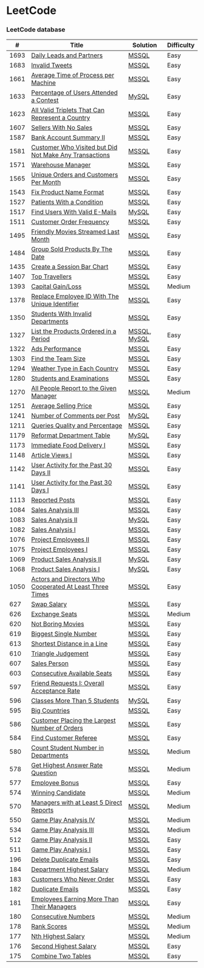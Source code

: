 LeetCode
========
### LeetCode database
| # | Title | Solution | Difficulty |
| ---| ----- | -------- | ---------- |
|1693|[Daily Leads and Partners](https://leetcode.com/problems/daily-leads-and-partners/)|[MSSQL](./MSSQL/Daily%20Leads%20and%20Partners/Daily%20Leads%20and%20Partners.sql)|Easy|
|1683|[Invalid Tweets](https://leetcode.com/problems/invalid-tweets)|[MSSQL](./MSSQL/Invalid%20Tweets/Invalid%20Tweets.sql)|Easy|
|1661|[Average Time of Process per Machine](https://leetcode.com/problems/average-time-of-process-per-machine/)|[MSSQL](./MSSQL/Average%20Time%20of%20Process%20per%20Machine/Average%20Time%20of%20Process%20per%20Machine.sql)|Easy|
|1633|[Percentage of Users Attended a Contest](https://leetcode.com/problems/percentage-of-users-attended-a-contest/)|[MySQL](./MySQL/Percentage%20of%20Users%20Attended%20a%20Contest/Percentage%20of%20Users%20Attended%20a%20Contest.sql)|Easy|
|1623|[All Valid Triplets That Can Represent a Country](https://leetcode.com/problems/all-valid-triplets-that-can-represent-a-country/)|[MSSQL](./MSSQL/All%20Valid%20Triplets%20That%20Can%20Represent%20a%20Country/All%20Valid%20Triplets%20That%20Can%20Represent%20a%20Country.sql)|Easy|
|1607|[Sellers With No Sales](https://leetcode.com/problems/sellers-with-no-sales/)|[MSSQL](./MSSQL/Sellers%20With%20No%20Sales/Sellers%20With%20No%20Sales.sql)|Easy|
|1587|[Bank Account Summary II](https://leetcode.com/problems/bank-account-summary-ii/)|[MSSQL](./MSSQL/Bank%20Account%20Summary%20II/Bank%20Account%20Summary%20II.sql)|Easy|
|1581|[Customer Who Visited but Did Not Make Any Transactions](https://leetcode.com/problems/customer-who-visited-but-did-not-make-any-transactions/)|[MSSQL](./MSSQL/Customer%20Who%20Visited%20but%20Did%20Not%20Make%20Any%20Transactions/Customer%20Who%20Visited%20but%20Did%20Not%20Make%20Any%20Transactions.sql)|Easy|
|1571|[Warehouse Manager](https://leetcode.com/problems/warehouse-manager/)|[MSSQL](./MSSQL/Warehouse%20Manager/Warehouse%20Manager.sql)|Easy|
|1565|[Unique Orders and Customers Per Month](https://leetcode.com/problems/unique-orders-and-customers-per-month/)|[MSSQL](./MSSQL/Unique%20Orders%20and%20Customers%20Per%20Month/Unique%20Orders%20and%20Customers%20Per%20Month.sql)|Easy|
|1543|[Fix Product Name Format](https://leetcode.com/problems/fix-product-name-format/)|[MSSQL](./MSSQL/Fix%20Product%20Name%20Format/Fix%20Product%20Name%20Format.sql)|Easy|
|1527|[Patients With a Condition](https://leetcode.com/problems/patients-with-a-condition/)|[MSSQL](./MSSQL/Patients%20With%20a%20Condition/Patients%20With%20a%20Condition.sql)|Easy|
|1517|[Find Users With Valid E-Mails](https://leetcode.com/problems/find-users-with-valid-e-mails/)|[MySQL](./MySQL/Find%20Users%20With%20Valid%20E-Mails/Find%20Users%20With%20Valid%20E-Mails.sql)|Easy|
|1511|[Customer Order Frequency](https://leetcode.com/problems/customer-order-frequency/)|[MSSQL](./MSSQL/Customer%20Order%20Frequency/Customer%20Order%20Frequency.sql)|Easy|
|1495|[Friendly Movies Streamed Last Month](https://leetcode.com/problems/friendly-movies-streamed-last-month/)|[MSSQL](./MSSQL/Friendly%20Movies%20Streamed%20Last%20Month/Friendly%20Movies%20Streamed%20Last%20Month.sql)|Easy|
|1484|[Group Sold Products By The Date](https://leetcode.com/problems/group-sold-products-by-the-date/)|[MSSQL](./MSSQL/Group%20Sold%20Products%20By%20The%20Date/Group%20Sold%20Products%20By%20The%20Date.sql)|Easy|
|1435|[Create a Session Bar Chart](https://leetcode.com/problems/create-a-session-bar-chart/)|[MSSQL](./MSSQL/Create%20a%20Session%20Bar%20Chart/Create%20a%20Session%20Bar%20Chart.sql)|Easy|
|1407|[Top Travellers](https://leetcode.com/problems/top-travellers/)|[MSSQL](./MSSQL/Top%20Travellers/Top%20Travellers.sql)|Easy|
|1393|[Capital Gain/Loss](https://leetcode.com/problems/capital-gainloss/)|[MSSQL](./MSSQL/Capital%20GainLoss/Capital%20GainLoss.sql)|Medium|
|1378|[Replace Employee ID With The Unique Identifier](https://leetcode.com/problems/replace-employee-id-with-the-unique-identifier/)|[MSSQL](./MSSQL/Replace%20Employee%20ID%20With%20The%20Unique%20Identifier/Replace%20Employee%20ID%20With%20The%20Unique%20Identifier.sql)|Easy|
|1350|[Students With Invalid Departments](https://leetcode.com/problems/students-with-invalid-departments/)|[MSSQL](./MSSQL/Students%20With%20Invalid%20Departments/Students%20With%20Invalid%20Departments.sql)|Easy|
|1327|[List the Products Ordered in a Period](https://leetcode.com/problems/list-the-products-ordered-in-a-period/)|[MSSQL](./MSSQL/List%20the%20Products%20Ordered%20in%20a%20Period/List%20the%20Products%20Ordered%20in%20a%20Period.sql), [MySQL](./MySQL/List%20the%20Products%20Ordered%20in%20a%20Period/List%20the%20Products%20Ordered%20in%20a%20Period.sql)|Easy|
|1322|[Ads Performance](https://leetcode.com/problems/ads-performance/)|[MSSQL](./MSSQL/Ads%20Performance/Ads%20Performance.sql)|Easy|
|1303|[Find the Team Size](https://leetcode.com/problems/find-the-team-size/)|[MSSQL](./MSSQL/Find%20the%20Team%20Size/Find%20the%20Team%20Size.sql)|Easy|
|1294|[Weather Type in Each Country](https://leetcode.com/problems/weather-type-in-each-country/)|[MSSQL](./MSSQL/Weather%20Type%20in%20Each%20Country/Weather%20Type%20in%20Each%20Country.sql)|Easy|
|1280|[Students and Examinations](https://leetcode.com/problems/students-and-examinations/)|[MSSQL](./MSSQL/Students%20and%20Examinations/Students%20and%20Examinations.sql)|Easy|
|1270|[All People Report to the Given Manager](https://leetcode.com/problems/all-people-report-to-the-given-manager/)|[MSSQL](./MSSQL/All%20People%20Report%20to%20the%20Given%20Manager/All%20People%20Report%20to%20the%20Given%20Manager.sql)|Medium|
|1251|[Average Selling Price](https://leetcode.com/problems/average-selling-price/)|[MSSQL](./MSSQL/Average%20Selling%20Price/Average%20Selling%20Price.sql)|Easy|
|1241|[Number of Comments per Post](https://leetcode.com/problems/number-of-comments-per-post/)|[MySQL](./MySQL/Number%20of%20Comments%20per%20Post/Number%20of%20Comments%20per%20Post.sql)|Easy|
|1211|[Queries Quality and Percentage](https://leetcode.com/problems/queries-quality-and-percentage/)|[MSSQL](./MSSQL/Queries%20Quality%20and%20Percentage/Queries%20Quality%20and%20Percentage.sql)|Easy|
|1179|[Reformat Department Table](https://leetcode.com/problems/reformat-department-table/)|[MySQL](./MySQL/Reformat%20Department%20Table/Reformat%20Department%20Table.sql)|Easy|
|1173|[Immediate Food Delivery I](https://leetcode.com/problems/immediate-food-delivery-i/)|[MSSQL](./MSSQL/Immediate%20Food%20Delivery%20I/Immediate%20Food%20Delivery%20I.sql)|Easy|
|1148|[Article Views I](https://leetcode.com/problems/article-views-i/)|[MSSQL](./MSSQL/Article%20Views%20I/Article%20Views%20I.sql)|Easy|
|1142|[User Activity for the Past 30 Days II](https://leetcode.com/problems/user-activity-for-the-past-30-days-ii/)|[MSSQL](./MSSQL/User%20Activity%20for%20the%20Past%2030%20Days%20II/User%20Activity%20for%20the%20Past%2030%20Days%20II.sql)|Easy|
|1141|[User Activity for the Past 30 Days I](https://leetcode.com/problems/user-activity-for-the-past-30-days-i/)|[MSSQL](./MSSQL/User%20Activity%20for%20the%20Past%2030%20Days%20I/User%20Activity%20for%20the%20Past%2030%20Days%20I.sql)|Easy|
|1113|[Reported Posts](https://leetcode.com/problems/reported-posts/)|[MSSQL](./MSSQL/Reported%20Posts/Reported%20Posts.sql)|Easy|
|1084|[Sales Analysis III](https://leetcode.com/problems/sales-analysis-iii/)|[MSSQL](./MSSQL/Sales%20Analysis%20III/Sales%20Analysis%20III.sql)|Easy|
|1083|[Sales Analysis II](https://leetcode.com/problems/sales-analysis-ii/)|[MySQL](./MySQL/Sales%20Analysis%20II/Sales%20Analysis%20II.sql)|Easy|
|1082|[Sales Analysis I](https://leetcode.com/problems/sales-analysis-i/)|[MSSQL](./MSSQL/Sales%20Analysis%20I/Sales%20Analysis%20I.sql)|Easy|
|1076|[Project Employees II](https://leetcode.com/problems/project-employees-ii/)|[MSSQL](./MSSQL/Project%20Employees%20II/Project%20Employees%20II.sql)|Easy|
|1075|[Project Employees I](https://leetcode.com/problems/project-employees-i/)|[MSSQL](./MSSQL/Project%20Employees%20I/Project%20Employees%20I.sql)|Easy|
|1069|[Product Sales Analysis II](https://leetcode.com/problems/product-sales-analysis-ii/)|[MySQL](./MySQL/Product%20Sales%20Analysis%20II/Product%20Sales%20Analysis%20II.sql)|Easy|
|1068|[Product Sales Analysis I](https://leetcode.com/problems/product-sales-analysis-i/)|[MySQL](./MySQL/Product%20Sales%20Analysis%20I/Product%20Sales%20Analysis%20I.sql)|Easy|
|1050|[Actors and Directors Who Cooperated At Least Three Times](https://leetcode.com/problems/actors-and-directors-who-cooperated-at-least-three-times/)|[MSSQL](./MSSQL/Actors%20and%20Directors%20Who%20Cooperated%20At%20Least%20Three%20Times/Actors%20and%20Directors%20Who%20Cooperated%20At%20Least%20Three%20Times.sql)|Easy|
|627|[Swap Salary](https://leetcode.com/problems/swap-salary/)|[MSSQL](./MSSQL/Swap%20Salary/Swap%20Salary.sql)|Easy|
|626|[Exchange Seats](https://leetcode.com/problems/exchange-seats/)|[MSSQL](./MSSQL/Exchange%20Seats/Exchange%20Seats.sql)|Medium|
|620|[Not Boring Movies](https://leetcode.com/problems/not-boring-movies/)|[MSSQL](./MSSQL/Not%20Boring%20Movies/Not%20Boring%20Movies.sql)|Easy|
|619|[Biggest Single Number](https://leetcode.com/problems/biggest-single-number/)|[MSSQL](./MSSQL/Biggest%20Single%20Number/Biggest%20Single%20Number.sql)|Easy|
|613|[Shortest Distance in a Line](https://leetcode.com/problems/shortest-distance-in-a-line/)|[MSSQL](./MSSQL/Shortest%20Distance%20in%20a%20Line/Shortest%20Distance%20in%20a%20Line.sql)|Easy|
|610|[Triangle Judgement](https://leetcode.com/problems/triangle-judgement/)|[MSSQL](./MSSQL/Triangle%20Judgement/Triangle%20Judgement.sql)|Easy|
|607|[Sales Person](https://leetcode.com/problems/sales-person/)|[MSSQL](./MSSQL/Sales%20Person/Sales%20Person.sql)|Easy|
|603|[Consecutive Available Seats](https://leetcode.com/problems/consecutive-available-seats/)|[MSSQL](./MSSQL/Consecutive%20Available%20Seats/Consecutive%20Available%20Seats.sql)|Easy|
|597|[Friend Requests I: Overall Acceptance Rate](https://leetcode.com/problems/friend-requests-i-overall-acceptance-rate/)|[MSSQL](./MSSQL/Friend%20Requests%20I%20Overall%20Acceptance%20Rate/Friend%20Requests%20I%20Overall%20Acceptance%20Rate.sql)|Easy|
|596|[Classes More Than 5 Students](https://leetcode.com/problems/classes-more-than-5-students/)|[MySQL](./MySQL/Classes%20More%20Than%205%20Students/Classes%20More%20Than%205%20Students.sql)|Easy|
|595|[Big Countries](https://leetcode.com/problems/big-countries/)|[MSSQL](./MSSQL/Big%20Countries/Big%20Countries.sql)|Easy|
|586|[Customer Placing the Largest Number of Orders](https://leetcode.com/problems/customer-placing-the-largest-number-of-orders/)|[MSSQL](./MSSQL/Customer%20Placing%20the%20Largest%20Number%20of%20Orders/Customer%20Placing%20the%20Largest%20Number%20of%20Orders.sql)|Easy|
|584|[Find Customer Referee](https://leetcode.com/problems/find-customer-referee/)|[MSSQL](./MSSQL/Find%20Customer%20Referee/Find%20Customer%20Referee.sql)|Easy|
|580|[Count Student Number in Departments](https://leetcode.com/problems/count-student-number-in-departments/)|[MSSQL](./MSSQL/Count%20Student%20Number%20in%20Departments/Count%20Student%20Number%20in%20Departments.sql)|Medium|
|578|[Get Highest Answer Rate Question](https://leetcode.com/problems/get-highest-answer-rate-question/)|[MSSQL](./MSSQL/Get%20Highest%20Answer%20Rate%20Question/Get%20Highest%20Answer%20Rate%20Question.sql)|Medium|
|577|[Employee Bonus](https://leetcode.com/problems/employee-bonus/)|[MSSQL](./MSSQL/Employee%20Bonus/Employee%20Bonus.sql)|Easy|
|574|[Winning Candidate](https://leetcode.com/problems/winning-candidate/)|[MSSQL](./MSSQL/Winning%20Candidate/Winning%20Candidate.sql)|Medium|
|570|[Managers with at Least 5 Direct Reports](https://leetcode.com/problems/managers-with-at-least-5-direct-reports/)|[MSSQL](./MSSQL/Managers%20with%20at%20Least%205%20Direct%20Reports/Managers%20with%20at%20Least%205%20Direct%20Reports.sql)|Medium|
|550|[Game Play Analysis IV](https://leetcode.com/problems/game-play-analysis-iv/)|[MSSQL](./MSSQL/Game%20Play%20Analysis%20IV/Game%20Play%20Analysis%20IV.sql)|Medium|
|534|[Game Play Analysis III](https://leetcode.com/problems/game-play-analysis-iii/)|[MSSQL](./MSSQL/Game%20Play%20Analysis%20III/Game%20Play%20Analysis%20III.sql)|Medium|
|512|[Game Play Analysis II](https://leetcode.com/problems/game-play-analysis-ii/)|[MSSQL](./MSSQL/Game%20Play%20Analysis%20II/Game%20Play%20Analysis%20II.sql)|Easy|
|511|[Game Play Analysis I](https://leetcode.com/problems/game-play-analysis-i/)|[MSSQL](./MSSQL/Game%20Play%20Analysis%20I/Game%20Play%20Analysis%20I.sql)|Easy|
|196|[Delete Duplicate Emails](https://leetcode.com/problems/delete-duplicate-emails/)|[MSSQL](./MSSQL/Delete%20Duplicate%20Emails/Delete%20Duplicate%20Emails.sql)|Easy|
|184|[Department Highest Salary](https://leetcode.com/problems/department-highest-salary/)|[MSSQL](./MSSQL/Department%20Highest%20Salary/Department%20Highest%20Salary.sql)|Medium|
|183|[Customers Who Never Order](https://leetcode.com/problems/customers-who-never-order/)|[MSSQL](./MSSQL/Customers%20Who%20Never%20Order/Customers%20Who%20Never%20Order.sql)|Easy|
|182|[Duplicate Emails](https://leetcode.com/problems/duplicate-emails/)|[MSSQL](./MSSQL/Duplicate%20Emails/Duplicate%20Emails.sql)|Easy|
|181|[Employees Earning More Than Their Managers](https://leetcode.com/problems/employees-earning-more-than-their-managers/)|[MSSQL](./MSSQL/Employees%20Earning%20More%20Than%20Their%20Managers/Employees%20Earning%20More%20Than%20Their%20Managers.sql)|Easy|
|180|[Consecutive Numbers](https://leetcode.com/problems/consecutive-numbers/)|[MSSQL](./MSSQL/Consecutive%20Numbers/Consecutive%20Numbers.sql)|Medium|
|178|[Rank Scores](https://leetcode.com/problems/rank-scores/)|[MSSQL](./MSSQL/Rank%20Scores/Rank%20Scores.sql)|Medium|
|177|[Nth Highest Salary](https://leetcode.com/problems/nth-highest-salary/)|[MSSQL](./MSSQL/Nth%20Highest%20Salary/Nth%20Highest%20Salary.sql)|Medium|
|176|[Second Highest Salary](https://leetcode.com/problems/second-highest-salary)|[MSSQL](./MSSQL/Second%20Highest%20Salary/Second%20Highest%20Salary.sql)|Easy|
|175|[Combine Two Tables](https://leetcode.com/problems/combine-two-tables)|[MSSQL](./MSSQL/Combine%20Two%20Tables/Combine%20Two%20Tables.sql)|Easy|
